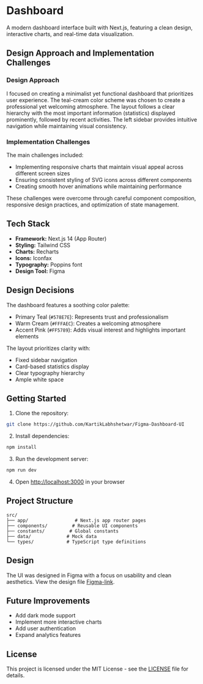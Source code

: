 # Dashboard

A modern dashboard interface built with Next.js, featuring a clean design, interactive charts, and real-time data visualization.

## Design Approach and Implementation Challenges

### Design Approach
I focused on creating a minimalist yet functional dashboard that prioritizes user experience. The teal-cream color scheme was chosen to create a professional yet welcoming atmosphere. The layout follows a clear hierarchy with the most important information (statistics) displayed prominently, followed by recent activities. The left sidebar provides intuitive navigation while maintaining visual consistency.

### Implementation Challenges
The main challenges included:
- Implementing responsive charts that maintain visual appeal across different screen sizes
- Ensuring consistent styling of SVG icons across different components
- Creating smooth hover animations while maintaining performance

These challenges were overcome through careful component composition, responsive design practices, and optimization of state management.

## Tech Stack

- **Framework:** Next.js 14 (App Router)
- **Styling:** Tailwind CSS
- **Charts:** Recharts
- **Icons:** Iconfax
- **Typography:** Poppins font
- **Design Tool:** Figma

## Design Decisions

The dashboard features a soothing color palette:
- Primary Teal (`#578E7E`): Represents trust and professionalism
- Warm Cream (`#FFFAEC`): Creates a welcoming atmosphere
- Accent Pink (`#FF5789`): Adds visual interest and highlights important elements

The layout prioritizes clarity with:
- Fixed sidebar navigation
- Card-based statistics display
- Clear typography hierarchy
- Ample white space

## Getting Started

1. Clone the repository:
```bash
git clone https://github.com/KartikLabhshetwar/Figma-Dashboard-UI
```

2. Install dependencies:
```bash
npm install
```

3. Run the development server:
```bash
npm run dev
```

4. Open [http://localhost:3000](http://localhost:3000) in your browser

## Project Structure

```
src/
├── app/                 # Next.js app router pages
├── components/         # Reusable UI components
├── constants/         # Global constants
├── data/             # Mock data
└── types/            # TypeScript type definitions
```
## Design

The UI was designed in Figma with a focus on usability and clean aesthetics. View the design file [Figma-link](https://www.figma.com/design/GSEGjogAnRH1RVt36McfGo/Dashboard-UI?node-id=0-1&t=EKITIPrf6PY18Jgi-1).

## Future Improvements

- Add dark mode support
- Implement more interactive charts
- Add user authentication
- Expand analytics features

## License

This project is licensed under the MIT License - see the [LICENSE](LICENSE) file for details.
